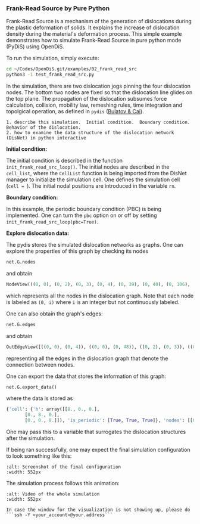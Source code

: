 ### Frank-Read Source by Pure Python

Frank-Read Source is a mechanism of the generation of dislocations during the plastic deformation of solids. It explains the increase of dislocation density during the material's deformation process. This simple example demonstrates how to simulate Frank-Read Source in pure python mode (PyDiS) using OpenDiS.

To run the simulation, simply execute:

```bash
cd ~/Codes/OpenDiS.git/examples/02_frank_read_src
python3 -i test_frank_read_src.py
```

In the simulation, there are two dislocation jogs pinning the four dislocation nodes. The bottom two nodes are fixed so that the dislocation line glides on the top plane. The propagation of the dislocation subsumes force calculation, collision, mobility law, remeshing rules, time integration and topolgical operation, as defined in ```pydis``` ([Bulatov & Cai](https://core.ac.uk/reader/44178170)).

```{important}
1. describe this simulation.  Initial condition.  Boundary condition.  Behavior of the dislocation.
2. how to examine the data structure of the dislocation network (DisNet) in python interactive
```

**Initial condition:** 

The initial condition is described in the function ```init_frank_read_src_loop()```. The initial nodes are described in the ```cell_list```, where the ```CellList``` function is being imported from the DisNet manager to initialize the simulation cell. One defines the simulation cell (```cell = ```). The initial nodal positions are introduced in the variable ```rn```.


**Boundary condition:**

In this example, the periodic boundary condition (PBC) is being implemented. One can turn the ```pbc``` option on or off by setting ```init_frank_read_src_loop(pbc=True)```.

**Explore dislocation data:**

The pydis stores the simulated dislocation networks as graphs. One can explore the properties of this graph by checking its nodes

```python
net.G.nodes
```
and obtain
```python
NodeView(((0, 0), (0, 2), (0, 3), (0, 4), (0, 39), (0, 40), (0, 106), (0, 48), (0, 47), (0, 125), (0, 8), (0, 55), (0, 56), (0, 13), (0, 65), (0, 64), (0, 111), (0, 89), (0, 116), (0, 103), (0, 114), (0, 60), (0, 7)))
```
which represents all the nodes in the dislocation graph. Note that each node is labeled as ```(0, i)``` where ```i``` is an integer but not continuously labeled.

One can also obtain the graph's edges:
```python
net.G.edges
```
and obtain
```python
OutEdgeView([((0, 0), (0, 4)), ((0, 0), (0, 48)), ((0, 2), (0, 3)), ((0, 2), (0, 47)), ((0, 3), (0, 2)), ((0, 3), (0, 4)), ((0, 4), (0, 3)), ((0, 4), (0, 0)), ((0, 39), (0, 56)), ((0, 39), (0, 13)), ((0, 40), (0, 65)), ((0, 40), (0, 116)), ((0, 106), (0, 114)), ((0, 106), (0, 60)), ((0, 48), (0, 0)), ((0, 48), (0, 13)), ((0, 47), (0, 2)), ((0, 47), (0, 65)), ((0, 125), (0, 89)), ((0, 125), (0, 103)), ((0, 8), (0, 64)), ((0, 8), (0, 116)), ((0, 55), (0, 89)), ((0, 55), (0, 7)), ((0, 56), (0, 39)), ((0, 56), (0, 103)), ((0, 13), (0, 48)), ((0, 13), (0, 39)), ((0, 65), (0, 47)), ((0, 65), (0, 40)), ((0, 64), (0, 8)), ((0, 64), (0, 114)), ((0, 111), (0, 60)), ((0, 111), (0, 7)), ((0, 89), (0, 125)), ((0, 89), (0, 55)), ((0, 116), (0, 40)), ((0, 116), (0, 8)), ((0, 103), (0, 125)), ((0, 103), (0, 56)), ((0, 114), (0, 106)), ((0, 114), (0, 64)), ((0, 60), (0, 111)), ((0, 60), (0, 106)), ((0, 7), (0, 111)), ((0, 7), (0, 55))])
```
representing all the edges in the dislocation graph that denote the connection between nodes.

One can export the data that stores the information of this graph:
```python
net.G.export_data()
```
where the data is stored as
```python
{'cell': {'h': array([[8., 0., 0.],
       [0., 8., 0.],
       [0., 0., 8.]]), 'is_periodic': [True, True, True]}, 'nodes': [[0.0, -0.5, 0.0, 7], [0.0, 0.5, 0.0, 7], [0.0, 0.5, -1.0, 7], [0.0, -0.5, -1.0, 7], [0.6171914542157114, -0.9203767203483139, 0.0, 0], [0.5896056897739462, 0.9205821223444571, 0.0, 0], [1.527654949085545, 0.37859632672384724, 0.0, 0], [0.10738792556990989, -0.7427245725072399, 0.0, 0], [0.10444403949640058, 0.7398113693714066, 0.0, 0], [1.2394214646843567, -0.7124467613152135, 0.0, 0], [1.038784432520676, 0.8285147317619693, 0.0, 0], [1.5716894184507821, -0.28790456076296594, 0.0, 0], [0.9117097060289435, -0.8758517344507986, 0.0, 0], [0.34637940319295846, -0.8795321491305716, 0.0, 0], [0.3378369332510002, 0.8766402879318167, 0.0, 0], [1.2872062053182376, 0.6724966429085716, 0.0, 0], [1.6233434358862746, 0.05363704629680839, 0.0, 0], [1.429249934659248, -0.5312531663550655, 0.0, 0], [0.816660983695957, 0.9004808461025454, 0.0, 0], [1.0825050529428142, -0.806130063119192, 0.0, 0], [1.4213149895828676, 0.5379245440205022, 0.0, 0], [1.5920293249425574, 0.2218589104669993, 0.0, 0], [1.6172723087695884, -0.11733006641199845, 0.0, 0]], 'segs': [[0, 3, -1.0, -0.0, -0.0, 0.0, -1.0, 0.0], [0, 7, 1.0, 0.0, 0.0, 0.0, 0.0, 1.0], [1, 2, 1.0, 0.0, 0.0, -0.0, 1.0, 0.0], [1, 8, -1.0, -0.0, -0.0, 0.0, 0.0, 1.0], [2, 3, 1.0, 0.0, 0.0, 0.0, 0.0, -1.0], [4, 12, 1.0, 0.0, 0.0, 0.0, 0.0, 1.0], [4, 13, -1.0, -0.0, -0.0, 0.0, 0.0, 1.0], [5, 14, 1.0, 0.0, 0.0, 0.0, 0.0, 1.0], [5, 18, -1.0, -0.0, -0.0, 0.0, 0.0, 1.0], [6, 20, 1.0, 0.0, 0.0, 0.0, 0.0, 1.0], [6, 21, -1.0, -0.0, -0.0, 0.0, 0.0, 1.0], [7, 13, 1.0, 0.0, 0.0, 0.0, 0.0, 1.0], [8, 14, -1.0, -0.0, -0.0, 0.0, 0.0, 1.0], [9, 17, 1.0, 0.0, 0.0, 0.0, 0.0, 1.0], [9, 19, -1.0, -0.0, -0.0, 0.0, 0.0, 1.0], [10, 15, -1.0, -0.0, -0.0, 0.0, 0.0, 1.0], [10, 18, 1.0, 0.0, 0.0, 0.0, 0.0, 1.0], [11, 17, -1.0, -0.0, -0.0, 0.0, 0.0, 1.0], [11, 22, 1.0, 0.0, 0.0, 0.0, 0.0, 1.0], [12, 19, 1.0, 0.0, 0.0, 0.0, 0.0, 1.0], [15, 20, -1.0, -0.0, -0.0, 0.0, 0.0, 1.0], [16, 21, 1.0, 0.0, 0.0, 0.0, 0.0, 1.0], [16, 22, -1.0, -0.0, -0.0, 0.0, 0.0, 1.0]]}
```
One may pass this to a variable that surrogates the dislocation structures after the simulation.

If being ran successfully, one may expect the final simulation configuration to look something like this:
```{figure} frank_read_schematic.png
:alt: Screenshot of the final configuration
:width: 552px
```

The simulation process follows this animation:
```{figure} frank_read_vid.gif
:alt: Video of the whole simulation
:width: 552px
```


```{hint}
In case the window for the visualization is not showing up, please do ```ssh -Y <your_account>@your.address```
```
